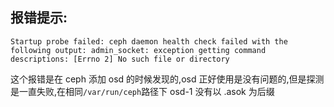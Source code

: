 
## 报错提示: 
```
Startup probe failed: ceph daemon health check failed with the following output: admin_socket: exception getting command descriptions: [Errno 2] No such file or directory
```

这个报错是在 ceph 添加 osd 的时候发现的,osd 正好使用是没有问题的,但是探测是一直失败,在相同`/var/run/ceph`路径下 osd-1 没有以 .asok 为后缀